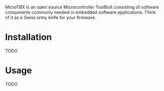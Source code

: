 MicroTBX is an open source Microcontroller ToolBoX consisting of software components commonly needed in embedded software applications. Think of it as a Swiss army knife for your firmware.

# Installation

TODO

# Usage

TODO
